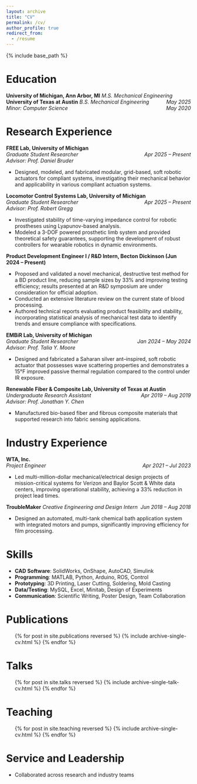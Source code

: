 ```yaml
---
layout: archive
title: "CV"
permalink: /cv/
author_profile: true
redirect_from:
  - /resume
---
```


{% include base_path %}

Education
======
**University of Michigan, Ann Arbor, MI**
*M.S. Mechanical Engineering*<span style="float:right; font-weight:normal"><em>May 2025</em></span>  
**University of Texas at Austin**
*B.S. Mechanical Engineering*<span style="float:right; font-weight:normal"><em>May 2020</em></span>  
*Minor: Computer Science*

Research Experience
======
**FREE Lab, University of Michigan**   
*Graduate Student Researcher*<span style="float:right; font-weight:normal"><em>Apr 2025 – Present</em></span>  
*Advisor: Prof. Daniel Bruder*
  - Designed, modeled, and fabricated modular, grid-based, soft robotic actuators for compliant systems, investigating their
 mechanical behavior and applicability in various compliant actuation systems.

**Locomotor Control Systems Lab, University of Michigan**  
*Graduate Student Researcher*<span style="float:right; font-weight:normal"><em>Apr 2025 – Present</em></span>  
*Advisor: Prof. Robert Gregg*  
  * Investigated stability of time-varying impedance control for robotic prostheses using Lyapunov-based analysis.
  * Modeled a 3-DOF powered prosthetic limb system and provided theoretical safety guarantees, supporting the
 development of robust controllers for wearable robotics in dynamic environments.

**Product Development Engineer I / R&D Intern, Becton Dickinson (Jun 2024 – Present)**  
  * Proposed and validated a novel mechanical, destructive test method for a BD product line, reducing sample sizes by 33%
 and improving testing efficiency; results presented at an R&D symposium are under consideration for official adoption.
  * Conducted an extensive literature review on the current state of blood processing.
  * Authored technical reports evaluating product feasibility and stability, incorporating statistical analysis of mechanical test
 data to identify trends and ensure compliance with specifications.

**EMBiR Lab, University of Michigan**  
*Graduate Student Researcher*<span style="float:right; font-weight:normal"><em>Jan 2024 – May 2024</em></span>  
*Advisor: Prof. Talia Y. Moore*  
  * Designed and fabricated a Saharan silver ant–inspired, soft robotic actuator that possesses wave scattering properties and
 demonstrates a 15°F improved passive thermal regulation compared to the control under IR exposure.

**Renewable Fiber & Composite Lab, University of Texas at Austin**  
*Undergraduate Research Assistant*<span style="float:right; font-weight:normal"><em>Apr 2019 – Aug 2019</em></span>  
*Advisor: Prof. Jonathan Y. Chen*  
  * Manufactured bio-based fiber and fibrous composite materials that supported research into fabric sensing applications.

Industry Experience
======
**WTA, Inc.**  
*Project Engineer*<span style="float:right; font-weight:normal"><em>Apr 2021 – Jul 2023</em></span>  
  * Led multi-million-dollar mechanical/electrical design projects of mission-critical systems for Verizon and Baylor Scott & White data centers, improving operational stability, achieving a 33% reduction in project lead times.

**TroubleMaker**
*Creative Engineering and Design Intern*<span style="float:right; font-weight:normal"><em>Jun 2018 – Aug 2018</em></span>  
  * Designed an automated, multi-tank chemical bath application system with integrated motors and pumps, significantly improving efficiency for film processing.

Skills
======
* **CAD Software**: SolidWorks, OnShape, AutoCAD, Simulink  
* **Programming**: MATLAB, Python, Arduino, ROS, Control  
* **Prototyping**: 3D Printing, Laser Cutting, Soldering, Mold Casting  
* **Data/Testing**: MySQL, Excel, Minitab, Design of Experiments  
* **Communication**: Scientific Writing, Poster Design, Team Collaboration

Publications
======
<ul>{% for post in site.publications reversed %}
  {% include archive-single-cv.html %}
{% endfor %}</ul>

Talks
======
<ul>{% for post in site.talks reversed %}
  {% include archive-single-talk-cv.html %}
{% endfor %}</ul>

Teaching
======
<ul>{% for post in site.teaching reversed %}
  {% include archive-single-cv.html %}
{% endfor %}</ul>

Service and Leadership
======
* Collaborated across research and industry teams
